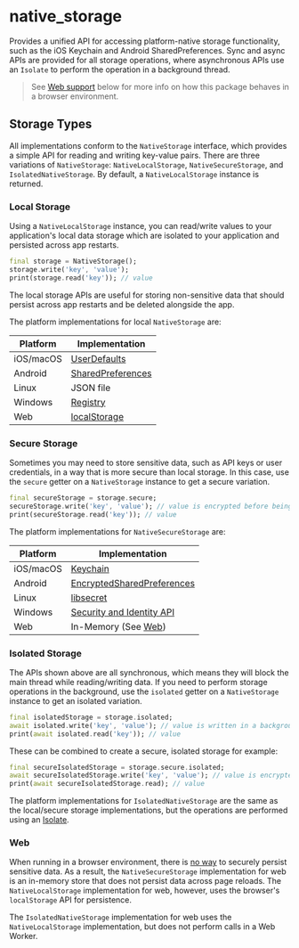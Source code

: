 # native_storage

Provides a unified API for accessing platform-native storage functionality, such as the iOS Keychain and Android SharedPreferences.
Sync and async APIs are provided for all storage operations, where asynchronous APIs use an `Isolate` to perform the operation in 
a background thread.

> See [Web support](#Web) below for more info on how this package behaves in a browser environment.

## Storage Types

All implementations conform to the `NativeStorage` interface, which provides a simple API for reading and writing key-value pairs.
There are three variations of `NativeStorage`: `NativeLocalStorage`, `NativeSecureStorage`, and `IsolatedNativeStorage`. 
By default, a `NativeLocalStorage` instance is returned.

### Local Storage

Using a `NativeLocalStorage` instance, you can read/write values to your application's local data storage which are isolated to your
application and persisted across app restarts.

```dart
final storage = NativeStorage();
storage.write('key', 'value');
print(storage.read('key')); // value
```

The local storage APIs are useful for storing non-sensitive data that should persist across app restarts and be deleted alongside the app.

The platform implementations for local `NativeStorage` are:

| Platform | Implementation |
| -------- | -------------- |
| iOS/macOS | [UserDefaults](https://developer.apple.com/documentation/foundation/userdefaults) |
| Android | [SharedPreferences](https://developer.android.com/reference/android/content/SharedPreferences) |
| Linux | JSON file |
| Windows | [Registry](https://learn.microsoft.com/en-us/windows/win32/sysinfo/about-the-registry) |
| Web | [localStorage](https://developer.mozilla.org/en-US/docs/Web/API/Window/localStorage) |

### Secure Storage

Sometimes you may need to store sensitive data, such as API keys or user credentials, in a way that is more secure than local storage.
In this case, use the `secure` getter on a `NativeStorage` instance to get a secure variation.

```dart
final secureStorage = storage.secure;
secureStorage.write('key', 'value'); // value is encrypted before being stored
print(secureStorage.read('key')); // value
```

The platform implementations for `NativeSecureStorage` are:

| Platform | Implementation |
| -------- | -------------- |
| iOS/macOS | [Keychain](https://developer.apple.com/documentation/security/keychain_services) |
| Android | [EncryptedSharedPreferences](https://developer.android.com/reference/androidx/security/crypto/EncryptedSharedPreferences) |
| Linux | [libsecret](https://wiki.gnome.org/Projects/Libsecret) |
| Windows | [Security and Identity API](https://learn.microsoft.com/en-us/windows/win32/api/dpapi/) |
| Web | In-Memory (See [Web](#Web)) |

### Isolated Storage

The APIs shown above are all synchronous, which means they will block the main thread while reading/writing data. If you need to perform
storage operations in the background, use the `isolated` getter on a `NativeStorage` instance to get an isolated variation.

```dart
final isolatedStorage = storage.isolated;
await isolated.write('key', 'value'); // value is written in a background thread
print(await isolated.read('key')); // value
```

These can be combined to create a secure, isolated storage for example:

```dart
final secureIsolatedStorage = storage.secure.isolated;
await secureIsolatedStorage.write('key', 'value'); // value is encrypted and written in a background thread
print(await secureIsolatedStorage.read); // value
```

The platform implementations for `IsolatedNativeStorage` are the same as the local/secure storage implementations, but the operations 
are performed using an [Isolate](https://api.dart.dev/stable/dart-isolate/Isolate-class.html).

### Web

When running in a browser environment, there is [no way](https://auth0.com/blog/secure-browser-storage-the-facts/) to securely persist
sensitive data. As a result, the `NativeSecureStorage` implementation for web is an in-memory store that does not persist data across
page reloads. The `NativeLocalStorage` implementation for web, however, uses the browser's `localStorage` API for persistence.

The `IsolatedNativeStorage` implementation for web uses the `NativeLocalStorage` implementation, but does not perform calls in a Web Worker.
